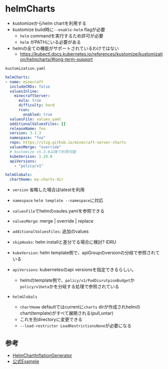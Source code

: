 # helmCharts

* kustomizeからhelm chartを利用する
* kustomize build時に`--enable-helm` flagが必要
  * `helm` commandを実行するため許可が必要
  * `helm` がPATHにいる必要がある
* helmの全ての機能がサポートされているわけではない
  * https://kubectl.docs.kubernetes.io/references/kustomize/kustomization/helmcharts/#long-term-support

`kustomization.yaml`

```yaml
helmCharts:
- name: minecraft
  includeCRDs: false
  valuesInline:
    minecraftServer:
      eula: true
      difficulty: hard
      rcon:
        enabled: true
  valuesFile: values.yaml
  additionalValuesFiles: []
  releaseName: foo
  version: 3.1.3
  namespace: "foo"
  repo: https://itzg.github.io/minecraft-server-charts
  valuesMerge: "override"
  # kustomize v5.3.0以降で利用可能
  kubeVersion: 1.29.0
  apiVersions:
    - "policy/v1"

helmGlobals:
  chartHome: my-charts-dir
```

* `version` 省略した場合はlatestを利用
* `namespace` `helm template --namespace`に対応
* `valuesFile`でhelmのvaules.yamlを参照できる
* `valuesMerge`: merge | override | replace
* `additionalValuesFiles`: 追加のvalues
* `skipHooks`: helm installと差分でる場合に検討? IDRU
* `kubeVersion`: helm template側で、apiGroupのversionの分岐で参照されている
* `apiVersions`: kubernetesのapi versionsを指定できるらしい。
  * helmのtemplate側で、`policy/v1/PodDisrutpionBudget`か`policy/v1beta`かを分岐する処理で参照されている

* `helmGlobals`
  * `chartHome` defaultではcurrentに`charts` dirが作成されhelmのchart(template)がすべて展開される(pull,untar)
  * これを別directoryに変更できる
  * `--load-restrictor LoadRestrictionsNone`が必要になる

## 参考

* [HelmChartInflationGenerator](https://kubectl.docs.kubernetes.io/references/kustomize/builtins/#_helmchartinflationgenerator_)
* [公式Example](https://github.com/kubernetes-sigs/kustomize/blob/master/examples/chart.md#best-practice)

